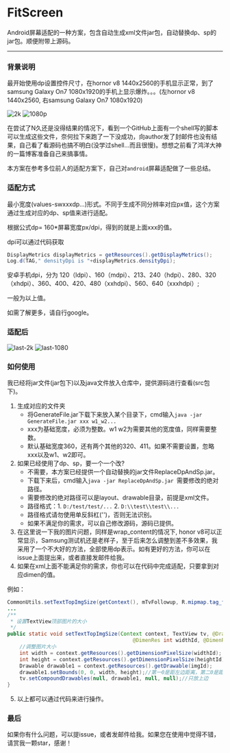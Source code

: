 # FitScreen
Android屏幕适配的一种方案，包含自动生成xml文件jar包，自动替换dp、sp的jar包。顺便附带上源码。



------

### 背景说明

最开始使用dp设置控件尺寸，在hornor v8 1440x2560的手机显示正常，到了samsung Galaxy On7 1080x1920的手机上显示爆炸。。。(左hornor v8 1440x2560, 右samsung Galaxy On7 1080x1920)

![2k](https://github.com/yang163email/FitScreen/raw/master/img/2k.jpg)  ![1080p](https://github.com/yang163email/FitScreen/raw/master/img/1080p.jpg)



在尝试了N久还是没得结果的情况下，看到一个GitHub上面有一个shell写的脚本可以生成这些文件，奈何拉下来跑了一下没成功，向author发了封邮件也没有结果，自己看了看源码也搞不明白(没学过shell...而且很慢)。想想之前看了鸿洋大神的一篇博客准备自己来搞事情。

本方案在参考多位前人的适配方案下，自己对`android`屏幕适配做了一些总结。



### 适配方式

最小宽度(values-swxxxdp...)形式。不同于生成不同分辨率对应px值，这个方案通过生成对应的dp、sp值来进行适配。

根据公式dp= 160*屏幕宽度px/dpi，得到的就是上面xxx的值。

dpi可以通过代码获取

```java
DisplayMetrics displayMetrics = getResources().getDisplayMetrics();
Log.d(TAG," densityDpi is "+displayMetrics.densityDpi);
```

安卓手机dpi，分为 120（ldpi）、160（mdpi）、213、240（hdpi）、280、320（xhdpi）、360、400、420、480（xxhdpi）、560、640（xxxhdpi）; 

一般为以上值。

如需了解更多，请自行google。



### 适配后

![last-2k](https://github.com/yang163email/FitScreen/raw/master/img/last-2k.jpg) ![last-1080](https://github.com/yang163email/FitScreen/raw/master/img/last-1080.jpg)



### 如何使用

我已经将jar文件(jar包下)以及java文件放入仓库中，提供源码进行查看(src包下)。

1. 生成对应的文件夹
   - 将GenerateFile.jar下载下来放入某个目录下，cmd输入`java -jar GenerateFile.jar xxx w1_w2...`
   - xxx为基础宽度，必须为整数。w1 w2为需要其他的宽度值，同样需要整数。
   - 默认基础宽度360，还有两个其他的320、411。如果不需要设置，忽略xxx以及w1、w2即可。
2. 如果已经使用了dp、sp，要一个一个改?
   - 不需要，本方案已经提供一个自动替换的jar文件ReplaceDpAndSp.jar。
   - 下载下来后，cmd输入`java -jar ReplaceDpAndSp.jar `需要修改的绝对路径。
   - 需要修改的绝对路径可以是layout、drawable目录，前提是xml文件。
   - 路径格式：1. `D:/test/test/...`   2. `D:\\test\\test\\...`
   - 路径格式请勿使用单反斜杠('\')，否则无法识别。
   - 如果不满足你的需求，可以自己修改源码，源码已提供。
3. 在这里说一下我的图片问题，同样是wrap_content的情况下, honor v8可以正常显示，Samsung测试机还是老样子，至于后来怎么调整到差不多效果，我采用了一个不大好的方法，全部使用dp表示。如有更好的方法，你可以在issue上面提出来，或者直接发邮件给我。
4. 如果在xml上面不能满足你的需求，你也可以在代码中完成适配，只要拿到对应dimen的值。


例如：

   ```java
   CommonUtils.setTextTopImgSize(getContext(), mTvFollowup, R.mipmap.tag_followup, R.dimen.xdp_56, R.dimen.xdp_53);
   ...
   /**
    * 设置TextView顶部图片的大小
    */
   public static void setTextTopImgSize(Context context, TextView tv, @DrawableRes int imgId,
                                            @DimenRes int widthId, @DimenRes int heightId) {
       //调整图片大小
       int width = context.getResources().getDimensionPixelSize(widthId);
       int height = context.getResources().getDimensionPixelSize(heightId);
       Drawable drawable1 = context.getResources().getDrawable(imgId);
       drawable1.setBounds(0, 0, width, height);//第一0是距左边距离，第二0是距上边距离，40分别是长宽
       tv.setCompoundDrawables(null, drawable1, null, null);//只放上边
   }
   ```

5. 以上都可以通过代码来进行操作。


### 最后

如果你有什么问题，可以提issue，或者发邮件给我。如果您在使用中觉得不错，请赏我一颗star，感谢！
